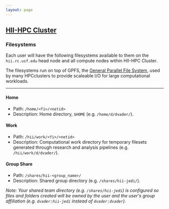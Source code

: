 ```yaml
---
layout: page
---
```


## [HII-HPC Cluster](../hii-hpc.html)

### Filesystems

Each user will have the following filesystems available to them
on the `hii.rc.usf.edu` head node and all compute nodes within
HII-HPC Cluster.

The filesystems run on top of GPFS, the
[General Parallel File System](https://en.wikipedia.org/wiki/IBM_General_Parallel_File_System), used by many HPCclusters
to provide scaleable I/O for large computational workloads.

---

#### Home

- Path: `/home/<fi>/<netid>`
- Description: Home directory, `$HOME` (e.g. `/home/d/dvader/`).

#### Work

- Path: `/hii/work/<fi>/<netid>`
- Description: Computational work directory for temporary filesets generated through research and analysis pipelines (e.g. `/hii/work/d/dvader/`).

#### Group Share

- Path: `/shares/hii-<group_name>/`
- Description: Shared group directory (e.g. `/shares/hii-jedi/`).

*Note: Your shared team directory (e.g. `/shares/hii-jedi`)
  is configured so files and folders created will be owned by the user and the user's group affiliation
  (e.g. `dvader:hii-jedi` instead of `dvader:dvader`).*
